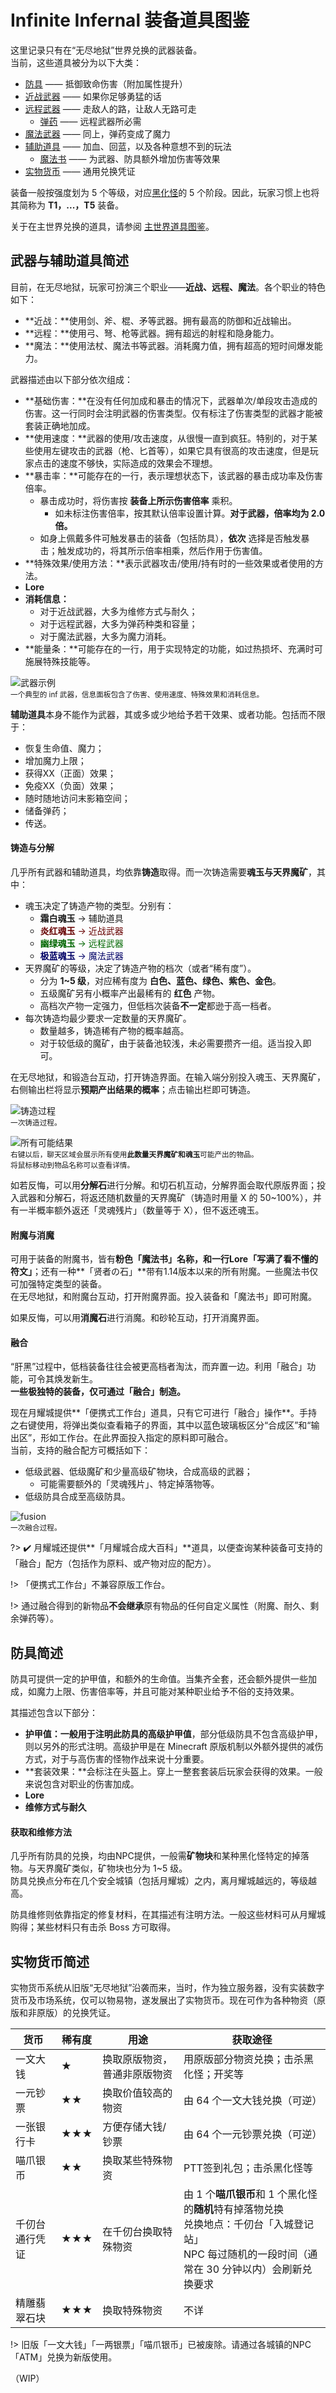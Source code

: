 # Infinite Infernal 装备道具图鉴

这里记录只有在“无尽地狱”世界兑换的武器装备。  
当前，这些道具被分为以下大类：

- [防具](#) —— 抵御致命伤害（附加属性提升）
- [近战武器](#) —— 如果你足够勇猛的话
- [远程武器](#) —— 走敌人的路，让敌人无路可走
  + [弹药](#) —— 远程武器所必需
- [魔法武器](#) —— 同上，弹药变成了魔力
- [辅助道具](#) —— 加血、回蓝，以及各种意想不到的玩法
  + [魔法书](#) —— 为武器、防具额外增加伤害等效果
- [实物货币](#实物货币简述) —— 通用兑换凭证

<!-- 注意：以上除弹药/货币以外，应单独设立页面 -->

装备一般按强度划为 5 个等级，对应[黑化怪](inf/mobs.md)的 5 个阶段。因此，玩家习惯上也将其简称为 **T1，...，T5** 装备。

关于在主世界兑换的道具，请参阅 [主世界道具图鉴](space/items.md)。

## 武器与辅助道具简述

目前，在无尽地狱，玩家可扮演三个职业——**近战、远程、魔法**。各个职业的特色如下：

- **近战：**使用剑、斧、棍、矛等武器。拥有最高的防御和近战输出。
- **远程：**使用弓、弩、枪等武器。拥有超远的射程和隐身能力。
- **魔法：**使用法杖、魔法书等武器。消耗魔力值，拥有超高的短时间爆发能力。

武器描述由以下部分依次组成：

- **基础伤害：**在没有任何加成和暴击的情况下，武器单次/单段攻击造成的伤害。这一行同时会注明武器的伤害类型。仅有标注了伤害类型的武器才能被套装正确地加成。
- **使用速度：**武器的使用/攻击速度，从很慢一直到疯狂。特别的，对于某些使用左键攻击的武器（枪、匕首等），如果它具有很高的攻击速度，但是玩家点击的速度不够快，实际造成的效果会不理想。
- **暴击率：**可能存在的一行，表示理想状态下，该武器的暴击成功率及伤害倍率。
  + 暴击成功时，将伤害按 **装备上所示伤害倍率** 乘积。
    * 如未标注伤害倍率，按其默认倍率设置计算。**对于武器，倍率均为 2.0 倍。**
  + 如身上佩戴多件可触发暴击的装备（包括防具），**依次** 选择是否触发暴击；触发成功的，将其所示倍率相乘，然后作用于伤害值。
- **特殊效果/使用方法：**表示武器攻击/使用/持有时的一些效果或者使用的方法。
- **Lore**
- **消耗信息：**
  + 对于近战武器，大多为维修方式与耐久；
  + 对于远程武器，大多为弹药种类和容量；
  + 对于魔法武器，大多为魔力消耗。
- **能量条：**可能存在的一行，用于实现特定的功能，如过热损坏、充满时可施展特殊技能等。

![武器示例](../assets/images/inf/weapon-example.png)  
<small>一个典型的 inf 武器，信息面板包含了伤害、使用速度、特殊效果和消耗信息。</small>

**辅助道具**本身不能作为武器，其或多或少地给予若干效果、或者功能。包括而不限于：
- 恢复生命值、魔力；
- 增加魔力上限；
- 获得XX（正面）效果；
- 免疫XX（负面）效果；
- 随时随地访问末影箱空间；
- 储备弹药；
- 传送。

#### 铸造与分解

几乎所有武器和辅助道具，均依靠**铸造**取得。而一次铸造需要**魂玉与天界魔矿**，其中：
- 魂玉决定了铸造产物的类型。分别有：
  + **霜白魂玉** → 辅助道具
  + <span style="color:#600;">**炎红魂玉** → 近战武器</span>
  + <span style="color:#060;">**幽绿魂玉** → 远程武器</span>
  + <span style="color:#006;">**极蓝魂玉** → 魔法武器</span>
- 天界魔矿的等级，决定了铸造产物的档次（或者“稀有度”）。
  + 分为 **1~5 级**，对应稀有度为 **白色、蓝色、绿色、紫色、金色**。
  + 五级魔矿另有小概率产出最稀有的 **红色** 产物。
  + 高档次产物一定强力，但低档次装备**不一定**都逊于高一档者。
- 每次铸造均最少要求一定数量的天界魔矿。
  + 数量越多，铸造稀有产物的概率越高。
  + 对于较低级的魔矿，由于装备池较浅，未必需要攒齐一组。适当投入即可。

在无尽地狱，和锻造台互动，打开铸造界面。在输入端分别投入魂玉、天界魔矿，右侧输出栏将显示**预期产出结果的概率**；点击输出栏即可铸造。

![铸造过程](../assets/images/inf/lootbox_beginning.png)  
<small>一次铸造过程。</small>

![所有可能结果](../assets/images/inf/lootbox_possibility.png)  
<small>右键以后，聊天区域会展示所有使用**此数量天界魔矿和魂玉**可能产出的物品。<br>将鼠标移动到物品名称可以查看详情。</small>

如若反悔，可以用**分解石**进行分解。和切石机互动，分解界面会取代原版界面；投入武器和分解石，将返还随机数量的天界魔矿（铸造时用量 X 的 50~100%），并有一半概率额外返还「灵魂残片」（数量等于 X），但不返还魂玉。

#### 附魔与消魔

可用于装备的附魔书，皆有**粉色「魔法书」名称，和一行Lore「写满了看不懂的符文」**；还有一种**「贤者の石」**带有1.14版本以来的所有附魔。一些魔法书仅可加强特定类型的装备。  
在无尽地狱，和附魔台互动，打开附魔界面。投入装备和「魔法书」即可附魔。

如果反悔，可以用**消魔石**进行消魔。和砂轮互动，打开消魔界面。

#### 融合

“肝黑”过程中，低档装备往往会被更高档者淘汰，而弃置一边。利用「融合」功能，可令其焕发新生。  
**一些极独特的装备，仅可通过「融合」制造。**

现在月耀城提供**「便携式工作台」道具，只有它可进行「融合」操作**。手持之右键使用，将弹出类似查看箱子的界面，其中以蓝色玻璃板区分“合成区”和“输出区”，形如工作台。在此界面投入指定的原料即可融合。  
当前，支持的融合配方可概括如下：

- 低级武器、低级魔矿和少量高级矿物块，合成高级的武器；
  + 可能需要额外的「灵魂残片」、特定掉落物等。
- 低级防具合成至高级防具。

![fusion](../assets/images/inf/gui-Fusion.png)  
<small>一次融合过程。</small>

?> :heavy_check_mark: 月耀城还提供**「月耀城合成大百科」**道具，以便查询某种装备可支持的「融合」配方（包括作为原料、或产物对应的配方）。

!> 「便携式工作台」不兼容原版工作台。

!> 通过融合得到的新物品**不会继承**原有物品的任何自定义属性（附魔、耐久、剩余弹药等）。

## 防具简述

防具可提供一定的护甲值，和额外的生命值。当集齐全套，还会额外提供一些加成，如魔力上限、伤害倍率等，并且可能对某种职业给予不俗的支持效果。

其描述包含以下部分：
- **护甲值：**一般用于注明此防具的**高级护甲值**，部分低级防具不包含高级护甲，则以另外的形式注明。高级护甲是在 Minecraft 原版机制以外额外提供的减伤方式，对于与高伤害的怪物作战来说十分重要。
- **套装效果：**会标注在头盔上。穿上一整套套装后玩家会获得的效果。一般来说包含对职业的伤害加成。
- **Lore**
- **维修方式与耐久**

#### 获取和维修方法

几乎所有防具的兑换，均由NPC提供，一般需**矿物块**和某种黑化怪特定的掉落物。与天界魔矿类似，矿物块也分为 1~5 级。  
防具兑换点分布在几个安全城镇（包括月耀城）之内，离月耀城越远的，等级越高。

防具维修则依靠指定的修复材料，在其描述有注明方法。一般这些材料可从月耀城购得；某些材料只有击杀 Boss 方可取得。



## 实物货币简述

实物货币系统从旧版“无尽地狱”沿袭而来，当时，作为独立服务器，没有实装数字货币及市场系统，仅可以物易物，遂发展出了实物货币。现在可作为各种物资（原版和非原版）的兑换凭证。

|货币|稀有度|用途|获取途径|
|-|-|-|-|
| 一文大钱 | ★ | 换取原版物资，普通非原版物资 | 用原版部分物资兑换；击杀黑化怪；开奖等 |
| 一元钞票 | ★★ | 换取价值较高的物资 | 由 64 个一文大钱兑换（可逆） |
| 一张银行卡 | ★★★ | 方便存储大钱/钞票 | 由 64 个一元钞票兑换（可逆） |
| 喵爪银币 | ★★ | 换取某些特殊物资 | PTT签到礼包；击杀黑化怪等 |
| 千仞台通行凭证 | ★★★ | 在千仞台换取特殊物资 | 由 1 个**喵爪银币**和 1 个黑化怪的**随机**特有掉落物兑换<br>兑换地点：千仞台「入城登记站」<br>NPC 每过随机的一段时间（通常在 30 分钟以内）会刷新兑换要求 |
| 精雕翡翠石块 | ★★★ | 换取特殊物资 | 不详 |



!> 旧版「一文大钱」「一两银票」「喵爪银币」已被废除。请通过各城镇的NPC「ATM」兑换为新版使用。

（WIP）